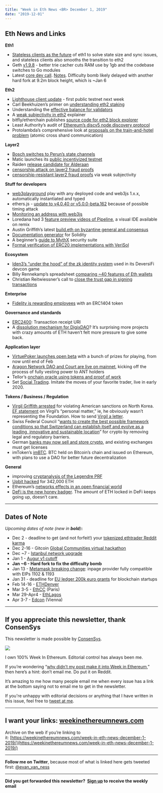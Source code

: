 ```yaml
---
title: "Week in Eth News <BR> December 1, 2019"
date: "2019-12-01"
---
```


## **Eth News and Links**

**Eth1**

- [Stateless clients as the future](https://medium.com/@pipermerriam/stateless-clients-a-new-direction-for-ethereum-1-x-e70d30dc27aa) of eth1 to solve state size and sync issues, and stateless clients also smooths the transition to eth2
- Geth [v1.9.8](https://github.com/ethereum/go-ethereum/releases/tag/v1.9.8) - better trie cacher cuts RAM use by 1gb and the codebase switches to Go modules
- Latest [core dev call](https://www.youtube.com/watch?v=7LIRsFHRK2A). [Notes](https://twitter.com/TimBeiko/status/1200418999680540674). Difficulty bomb likely delayed with another hard fork at 9.2m block height, which is ~Jan 6  
    

**Eth2**

- [Lighthouse client update](https://lighthouse.sigmaprime.io/update-18.html) - first public testnet next week
- Carl Beekhuizen’s primer on [understanding eth2 staking](https://blog.ethereum.org/2019/11/27/Validated-Staking-on-eth2-0/)
- Understanding the [effective balance for validators](https://www.attestant.io/posts/understanding-validator-effective-balance/)
- A [weak subjectivity in eth2](https://www.symphonious.net/2019/11/27/exploring-ethereum-2-weak-subjectivity-period/) explainer
- bitfly/etherchain publishes [source code for eth2 block explorer](https://github.com/gobitfly/eth2-beaconchain-explorer)
- Least Authority’s audit of [Ethereum’s discv5 node discovery protocol](https://leastauthority.com/blog/ethereum-node-discovery-protocol-audit/)
- Protolambda’s comprehensive look at [proposals on the train-and-hotel problem](https://ethresear.ch/t/commit-capabilities-atomic-cross-shard-communication/6509) (atomic cross shard communication)

**Layer2**

- [Bosch switches to Perun’s state channels](https://www.bosch.com/research/updates/economy-of-things/)
- Matic launches its [public incentivized testnet](https://blog.matic.network/getting-ready-to-run-validator-nodes-on-the-matic-testnet/)
- Raiden [release candidate for Alderaan](https://github.com/raiden-network/raiden/releases/tag/v0.200.0-rc2)
- [censorship attack on layer2 fraud proofs](https://ethresear.ch/t/non-attributable-censorship-attack-on-fraud-proof-based-layer2-protocols/6492)
- [censorship-resistant layer2 fraud proofs](https://ethresear.ch/t/simple-censorship-resistance-for-on-chain-fraud-proofs-via-weak-subjectivity/6523) via weak subjectivity

**Stuff for developers**

- [web3playground](https://web3playground.io/) play with any deployed code and web3js 1.x.x, automatically instantiated and typed
- ethers.js - [update to v4.0.40 or v5.0.0-beta.162](https://twitter.com/ethersproject/status/1198622823444402176) because of possible timing attack
- [Monitoring an address with web3js](https://medium.com/coinmonks/monitoring-an-ethereum-address-with-web3-js-970c0a3cf96d)
- Loredana had 3 [feature preview videos of Pipeline](https://www.youtube.com/channel/UCvttYMVLy72hqUolQqtO91Q), a visual IDE available on remix
- Austin Griffith’s latest [build.eth on byzantine general and consensus](https://twitter.com/austingriffith/status/1200444000970264577)
- [Documentation generator](https://github.com/clemlak/leafleth) for Solidity
- A beginner’s [guide to MythX](https://blog.mythx.io/howto/a-beginners-guide-to-mythx/) security suite
- [Formal verification of ERC20 implementations with VeriSol](https://forum.openzeppelin.com/t/formal-verification-of-erc20-implementations-with-verisol/1824)  
      
    

**Ecosystem**

- [Iden3’s “under the hood” of the zk identity system](https://iden3.io/post/nectar-token-airdrop-under-hood) used in its DeversiFi devcon game
- Billy Rennekamp’s spreadsheet [comparing ~40 features of Eth wallets](https://docs.google.com/spreadsheets/d/1SlJqRT3ii9GCA5UCcrHmUeAd_e7nb2qiPG_nw2etNRA/edit#gid=0)
- Christian Reitwiessner’s call to [close the trust gap in signing transactions](https://medium.com/@chriseth/closing-the-trust-gap-part-1-590a0765ac9d)

**Enterprise**

- [Fidelity is rewarding employees](https://www.financemagnates.com/cryptocurrency/news/fidelity-starts-to-reward-employees-in-crypto/) with an ERC1404 token  
    

**Governance and standards**

- [ERC2400](https://github.com/ethereum/EIPs/blob/9cbfcdb9149031cd56da15388aba1992c002888d/EIPS/eip-2400.md): Transaction receipt URI
- A [dissolution mechanism for DigixDAO](https://medium.com/digix/proposal-announcement-project-ragnarok-integrating-a-dissolution-mechanism-for-digixdao-354fd871e3e0)? It’s surprising more projects with crazy amounts of ETH haven’t felt more pressure to give some back.

**Application layer**

- [VirtuePoker launches open beta](https://medium.com/@VirtuePoker/virtue-poker-open-beta-launches-eee0c2896f7b) with a bunch of prizes for playing, from now until end of Feb
- [Aragon Network DAO and Court are live on mainnet](https://blog.aragon.one/aragon-network-deploy/), kicking off the process of fully vesting power to ANT holders
- Tellor’s [onchain oracle using tokens and proof of work](https://medium.com/@tellor/tellor-101-28ba5fe4cc7a)
- Set [Social Trading](https://medium.com/set-protocol/introducing-set-social-trading-ddd259ec3103). Imitate the moves of your favorite trader, live in early 2020.

**Tokens / Business / Regulation**

- [Virgil Griffith arrested](https://www.justice.gov/usao-sdny/pr/manhattan-us-attorney-announces-arrest-united-states-citizen-assisting-north-korea) for violating American sanctions on North Korea. [EF statement](https://twitter.com/econoar/status/1200803386787917826?s=21) on Virgil’s “personal matter,” ie, he obviously wasn’t representing the Foundation. How to send [Virgil a letter](https://twitter.com/josephdelong/status/1200952702211174400).
- Swiss Federal Council “[wants to create the best possible framework conditions so that Switzerland can establish itself and evolve as a leading, innovative and sustainable location](https://www.efd.admin.ch/efd/en/home/dokumentation/nsb-news_list.msg-id-77252.html)” for crypto by removing legal and regulatory barriers.
- German [banks may now sell and store crypto](https://decrypt.co/12603/new-law-makes-germany-crypto-heaven), and existing exchanges must get licenses
- imToken’s [imBTC](https://medium.com/imtoken/imbtc-a-new-kind-of-bitcoin-b1924f9bec62). BTC held on Bitcoin’s chain and issued on Ethereum, with plans to use a DAO for better future decentralization  
    

**General**

- improving [cryptanalysis of the Legendre PRF](https://eprint.iacr.org/2019/1357)
- [Upbit hacked](https://upbit.com/service_center/notice?id=1085) for 342,000 ETH
- Ethereum’s [networks effects in an open financial world](https://medium.com/@0xKiwi/network-effects-in-an-open-financial-world-251152b9467d)
- [DeFi is the new honey badger](https://thedefiant.substack.com/p/record-value-locked-shows-defi-is). The amount of ETH locked in DeFi keeps going up, doesn’t care.

* * *

## **Dates of Note**

_Upcoming dates of note (new in **bold**)_**:**

- Dec 2 - deadline to get (and not forfeit!) your [tokenized ethtrader Reddit karma](https://new.reddit.com/r/ethtrader/comments/dwiu4f/donutsonethereum_registration_is_open/)
- Dec 2-16 - Gitcoin [Global Communities virtual hackathon](https://hackathons.gitcoin.co/global-communities)
- Dec ~7 - [Istanbul network upgrade](https://ethernodes.org/istanbul)
- Jan 1 - [Augur v1 cutoff](https://www.augur.net/blog/v1-cutoff-update/)
- **Jan ~6 - Hard fork to fix the difficulty bomb**
- Jan 13 - [Metamask breaking change](https://medium.com/metamask/breaking-changes-to-the-metamask-inpage-provider-b4dde069dd0a): inpage provider fully compatible with EIPs 1102 & 1193
- Jan 31 - deadline for [EU ledger 200k euro grants](https://fundingbox.com/spaces/ledger-ledger-news-and-updates/5dbfcb7d52317832f85906c8) for blockchain startups
- Feb 14-16 - [ETHDenver](https://www.ethdenver.com/)
- Mar 3-5 - [EthCC](https://ethcc.io/) (Paris)
- Mar 29-Apr4 - [EthLagos](https://ethlagos.io/)
- Apr 3-7 - [Edcon](https://www.edcon.io/) (Vienna)

* * *

## **If you appreciate this newsletter, thank ConsenSys**

This newsletter is made possible by [ConsenSys](https://consensys.net/).  

[![](https://cdn.substack.com/image/fetch/w_1100,c_limit,f_auto,q_auto:good/https%3A%2F%2Fbucketeer-e05bbc84-baa3-437e-9518-adb32be77984.s3.amazonaws.com%2Fpublic%2Fimages%2F08f1b2fd-57e2-4d4b-bd42-730c769114be_240x240.jpeg)](https://cdn.substack.com/image/fetch/c_limit,f_auto,q_auto:good/https%3A%2F%2Fbucketeer-e05bbc84-baa3-437e-9518-adb32be77984.s3.amazonaws.com%2Fpublic%2Fimages%2F08f1b2fd-57e2-4d4b-bd42-730c769114be_240x240.jpeg)

I own 100% Week In Ethereum. Editorial control has always been me.

If you’re wondering “[why didn’t my post make it into Week in Ethereum](https://www.evanvanness.com/post/179914035841/why-didnt-my-post-make-the-newsletter),” then here’s a hint: don’t email me. Do put it on Reddit.

It’s amazing to me how many people email me when every issue has a link at the bottom saying not to email me to get in the newsletter.

If you're unhappy with editorial decisions or anything that I have written in this issue, feel free to [tweet at me](https://twitter.com/evan_van_ness).

* * *

## **I want your links: [weekinethereumnews.com](https://weekinethereumnews.com/)**

Archive on the web if you’re linking to it: [https://weekinethereumnews.com/week-in-eth-news-december-1-2019/](https://weekinethereumnews.com/week-in-eth-news-december-1-2019/)

* * *

**Follow me on Twitter**, because most of what is linked here gets tweeted first: [@evan\_van\_ness](https://twitter.com/evan_van_ness)

* * *

**Did you get forwarded this newsletter?  [Sign up](https://weekinethereum.substack.com/subscribe#about) to receive the weekly email**
